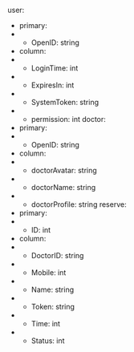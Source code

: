 user:
- primary:
- - OpenID: string
- column:
- - LoginTime: int
- - ExpiresIn: int
- - SystemToken: string
- - permission: int
doctor:
- primary:
- - OpenID: string
- column:
- - doctorAvatar: string
- - doctorName: string
- - doctorProfile: string
reserve:
- primary:
- - ID: int
- column:
- - DoctorID: string
- - Mobile: int
- - Name: string
- - Token: string
- - Time: int
- - Status: int